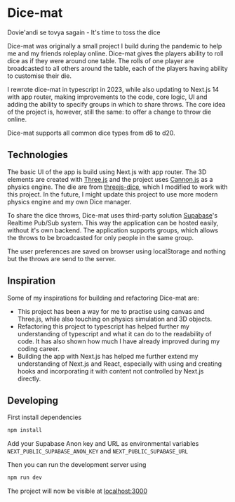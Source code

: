# Dice-mat

Dovie'andi se tovya sagain - It's time to toss the dice

Dice-mat was originally a small project I build during the pandemic to help me and my friends roleplay online. Dice-mat gives the players ability to roll dice as if they were around one table. The rolls of one player are broadcasted to all others around the table, each of the players having ability to customise their die.

I rewrote dice-mat in typescript in 2023, while also updating to Next.js 14 with app router, making improvements to the code, core logic, UI and adding the ability to specify groups in which to share throws. The core idea of the project is, however, still the same: to offer a change to throw die online.

Dice-mat supports all common dice types from d6 to d20.

## Technologies

The basic UI of the app is build using Next.js with app router. The 3D elements are created with [Three.js](https://www.npmjs.com/package/three) and the project uses [Cannon.js](https://www.npmjs.com/package/cannon) as a physics engine. The die are from [threejs-dice](https://github.com/byWulf/threejs-dice), which I modified to work with this project. In the future, I might update this project to use more modern physics engine and my own Dice manager.

To share the dice throws, Dice-mat uses third-party solution [Supabase](https://supabase.com)'s Realtime Pub/Sub system. This way the application can be hosted easily, without it's own backend. The application supports groups, which allows the throws to be broadcasted for only people in the same group.

The user preferences are saved on browser using localStorage and nothing but the throws are send to the server.

## Inspiration

Some of my inspirations for building and refactoring Dice-mat are:

- This project has been a way for me to practise using canvas and Three.js, while also touching on physics simulation and 3D objects.
- Refactoring this project to typescript has helped further my understanding of typescript and what it can do to the readability of code. It has also shown how much I have already improved during my coding career.
- Building the app with Next.js has helped me further extend my understanding of Next.js and React, especially with using and creating hooks and incorporating it with content not controlled by Next.js directly.

## Developing

First install dependencies

```bash
npm install
```

Add your Supabase Anon key and URL as environmental variables `NEXT_PUBLIC_SUPABASE_ANON_KEY` and `NEXT_PUBLIC_SUPABASE_URL`

Then you can run the development server using

```bash
npm run dev
```

The project will now be visible at [localhost:3000](http://localhost:3000)
